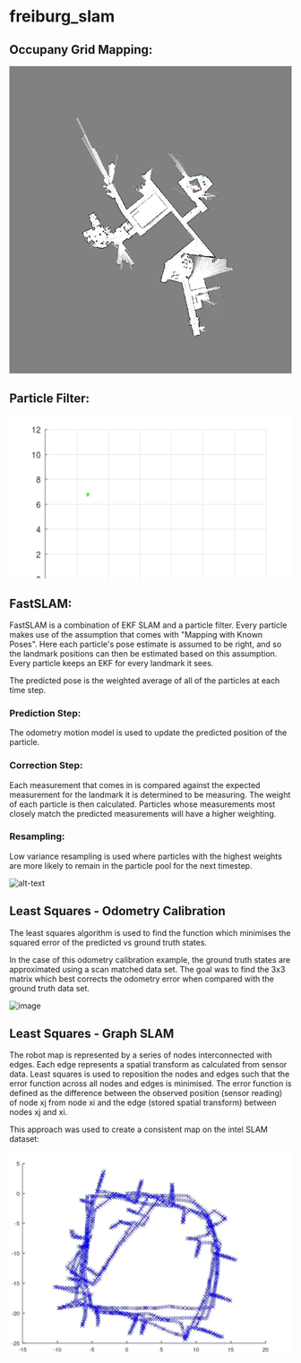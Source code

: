 # freiburg_slam

## Occupany Grid Mapping:
![alt-text](https://github.com/flynnletford/freiburg_slam/blob/d97a54f68e2743d880635f4cb0d4fa5bf0d55c79/7_gridMapping/gridmap.gif)

## Particle Filter:
![alt-text](https://github.com/flynnletford/freiburg_slam/blob/1a904c44f8cdc826999cb86540229194e891e295/7_particleFilter/particle_filter.gif)

## FastSLAM:
FastSLAM is a combination of EKF SLAM and a particle filter. Every particle makes use of the assumption that comes with "Mapping with Known Poses". 
Here each particle's pose estimate is assumed to be right, and so the landmark positions can then be estimated based on this assumption.
Every particle keeps an EKF for every landmark it sees. 

The predicted pose is the weighted average of all of the particles at each time step.

### Prediction Step:
The odometry motion model is used to update the predicted position of the particle.

### Correction Step:
Each measurement that comes in is compared against the expected measurement for the landmark it is determined to be measuring.
The weight of each particle is then calculated. Particles whose measurements most closely match the predicted measurements will have a higher weighting.

### Resampling:
Low variance resampling is used where particles with the highest weights are more likely to remain in the particle pool for the next timestep.

![alt-text](https://github.com/flynnletford/freiburg_slam/blob/4c9aef9ae88b47e9ae1e3531acbf27f195b9fe12/8_fastSLAM/fastSLAM.gif)

## Least Squares - Odometry Calibration
The least squares algorithm is used to find the function which minimises the squared error of the predicted vs ground truth states.

In the case of this odometry calibration example, the ground truth states are approximated using a scan matched data set. The goal was to find the 3x3 matrix which best corrects the odometry error when compared with the ground truth data set.

![image](https://github.com/flynnletford/freiburg_slam/assets/46580365/d8517145-4baf-4b58-b8a3-9316dc1b3e7a)

## Least Squares - Graph SLAM
The robot map is represented by a series of nodes interconnected with edges. Each edge represents a spatial transform as calculated from sensor data. Least squares is used to reposition the nodes and edges such that the error function across all nodes and edges is minimised. The error function is defined as the difference between the observed position (sensor reading) of node xj from node xi and the edge (stored spatial transform) between nodes xj and xi.

This approach was used to create a consistent map on the intel SLAM dataset:

![image](https://github.com/flynnletford/freiburg_slam/blob/c4879e2cf2c5ac6a8676c7df70eeebb74de56e52/10_leastSquaresSLAM/leastSquaresSLAM.gif)
